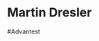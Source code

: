 # Martin Dresler

<!--
Business Card
<img src="./images/default.Avatar.webp" alt="Martin Dresler" width="200">
-->

#Advantest
